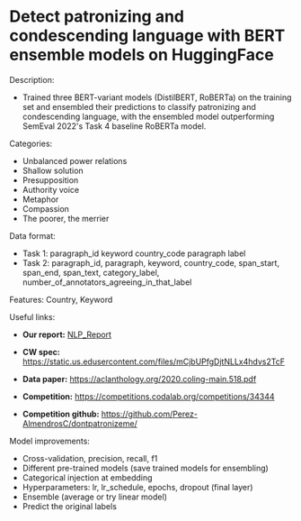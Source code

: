# Detect patronizing and condescending language with BERT ensemble models on HuggingFace 
Description:
- Trained three BERT-variant models (DistilBERT, RoBERTa) on the training set and ensembled their predictions to classify patronizing and condescending language, with the ensembled model outperforming SemEval 2022's Task 4 baseline RoBERTa model.

Categories:
- Unbalanced power relations
- Shallow solution
- Presupposition
- Authority voice
- Metaphor
- Compassion
- The poorer, the merrier

Data format:
- Task 1: paragraph_id keyword country_code paragraph label
- Task 2: paragraph_id, paragraph, keyword, country_code, span_start, span_end, span_text, category_label, number_of_annotators_agreeing_in_that_label

Features: Country, Keyword

Useful links:
- **Our report:** [NLP_Report](https://github.com/Yushi-Y/patronizing-language-classifer/blob/main/NLP_Report.pdf)
  
- **CW spec:** https://static.us.edusercontent.com/files/mCjbUPfgDjtNLLx4hdvs2TcF

- **Data paper:** https://aclanthology.org/2020.coling-main.518.pdf

- **Competition:** https://competitions.codalab.org/competitions/34344

- **Competition github:** https://github.com/Perez-AlmendrosC/dontpatronizeme/


Model improvements:
- Cross-validation, precision, recall, f1
- Different pre-trained models (save trained models for ensembling)
- Categorical injection at embedding
- Hyperparameters: lr, lr_schedule, epochs, dropout (final layer)
- Ensemble (average or try linear model)
- Predict the original labels
